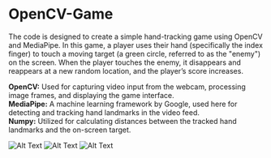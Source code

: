 # OpenCV-Game

The code is designed to create a simple hand-tracking game using OpenCV and MediaPipe. In this game, a player uses their hand (specifically the index finger) to touch a moving target (a green circle, referred to as the "enemy") on the screen. When the player touches the enemy, it disappears and reappears at a new random location, and the player’s score increases.

**OpenCV:** Used for capturing video input from the webcam, processing image frames, and displaying the game interface.  
**MediaPipe:** A machine learning framework by Google, used here for detecting and tracking hand landmarks in the video feed.  
**Numpy:** Utilized for calculating distances between the tracked hand landmarks and the on-screen target.    

![Alt Text](relative/path/to/image.png)
![Alt Text](relative/path/to/image.png)
![Alt Text](relative/path/to/image.png)




